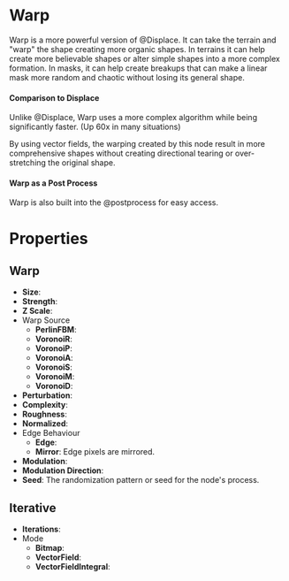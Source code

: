 # Warp



Warp is a more powerful version of @Displace. It can take the terrain
and "warp" the shape creating more organic shapes. In terrains it can
help create more believable shapes or alter simple shapes into a more
complex formation. In masks, it can help create breakups that can make a
linear mask more random and chaotic without losing its general shape.

#### Comparison to Displace

Unlike @Displace, Warp uses a more complex algorithm while being
significantly faster. (Up 60x in many situations)

By using vector fields, the warping created by this node result in more
comprehensive shapes without creating directional tearing or
over-stretching the original shape.

#### Warp as a Post Process

Warp is also built into the @postprocess for easy access.




# Properties


## Warp

- **Size**: 
- **Strength**: 
- **Z Scale**: 
- Warp Source
  - **PerlinFBM**: <desc>
  - **VoronoiR**: <desc>
  - **VoronoiP**: <desc>
  - **VoronoiA**: <desc>
  - **VoronoiS**: <desc>
  - **VoronoiM**: <desc>
  - **VoronoiD**: <desc>
- **Perturbation**: 
- **Complexity**: 
- **Roughness**: 
- **Normalized**: 
- Edge Behaviour
  - **Edge**: 
  - **Mirror**: Edge pixels are mirrored.
- **Modulation**: 
- **Modulation Direction**: 
- **Seed**: The randomization pattern or seed for the node's process.

## Iterative

- **Iterations**: 
- Mode
  - **Bitmap**: 
  - **VectorField**: <desc>
  - **VectorFieldIntegral**: <desc>



